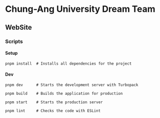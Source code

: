 # Chung-Ang University Dream Team

## WebSite

### Scripts

#### Setup

```shell
pnpm install  # Installs all dependencies for the project
```

#### Dev

```shell
pnpm dev      # Starts the development server with Turbopack

pnpm build    # Builds the application for production

pnpm start    # Starts the production server

pnpm lint     # Checks the code with ESLint
```
